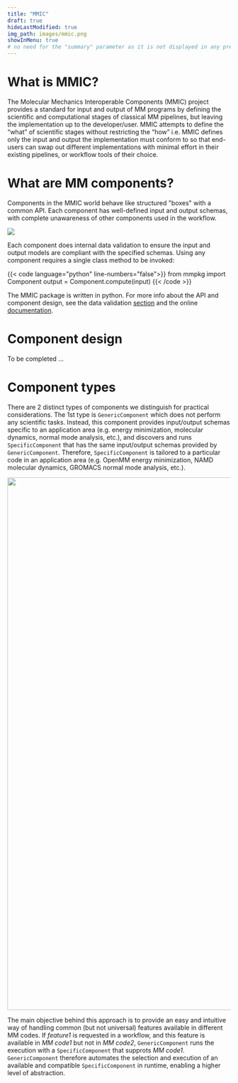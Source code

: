```yaml
---
title: "MMIC"
draft: true
hideLastModified: true
img_path: images/mmic.png
showInMenu: true
# no need for the "summary" parameter as it is not displayed in any previews
---
```



# What is MMIC?
The Molecular Mechanics Interoperable Components (MMIC) project provides a standard for input and output of MM programs by defining the scientific and computational stages of classical MM pipelines, but leaving the implementation up to the developer/user. MMIC attempts to define the “what” of scientific stages without restricting the “how” i.e. MMIC defines only the input and output the implementation must conform to so that end-users can swap out different implementations with minimal effort in their existing pipelines, or workflow tools of their choice.


# What are MM components?
Components in the MMIC world behave like structured "boxes" with a common API. Each component has well-defined input and output schemas, with complete unawareness of other components used in the workflow.

<p class="aligncenter">
<img src="/images/component.png">
</p>

Each component does internal data validation to ensure the input and output models are compliant with the specified schemas. Using any component requires a single class method to be invoked:

{{< code language="python" line-numbers="false">}}
from mmpkg import Component
output = Component.compute(input) 
{{< /code >}}


The MMIC package is written in python. For more info about the API and component design, see the data validation <a href="#data_valid">section</a> and the online <a href="https://github.com/MolSSI/MMIC">documentation</a>.

# Component design
To be completed ...

# Component types
There are 2 distinct types of components we distinguish for practical considerations. The 1st type is `GenericComponent` which does not perform any scientific tasks. Instead, this component provides input/output schemas specific to an application area (e.g. energy minimization, molecular dynamics, normal mode analysis, etc.), and discovers and runs `SpecificComponent` that has the same input/output schemas provided by `GenericComponent`. Therefore, `SpecificComponent` is tailored to a particular code in an application area (e.g. OpenMM energy minimization, NAMD molecular dynamics, GROMACS normal mode analysis, etc.). 


<p class="aligncenter">
<img src="/images/classes.png" width="1200">
</p>

The main objective behind this approach is to provide an easy and intuitive way of handling common (but not universal) features available in different MM codes. If *feature1* is requested in a workflow, and this feature is available in *MM code1* but not in *MM code2*, `GenericComponent` runs the execution with a `SpecificComponent` that supprots *MM code1*. `GenericComponent` therefore automates the selection and execution of an available and compatible `SpecificComponent` in runtime, enabling a higher level of abstraction.
